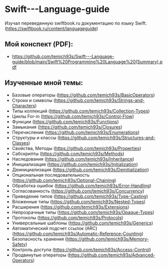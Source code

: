 # Swift---Language-guide

Изучал переведенную swiftbook.ru документацию по языку Swift.  
(https://swiftbook.ru/content/languageguide)

## Мой конспект (PDF):
- https://github.com/temich93s/Swift---Language-guide/blob/main/Swift%20Programming%20Language%20(Summary).pdf

## Изученные мной темы:
- Базовые операторы (https://github.com/temich93s/BasicOperators) 
- Строки и символы (https://github.com/temich93s/Strings-and-Characters) 
- Типы коллекций (https://github.com/temich93s/Collection-Types) 
- Циклы For-in (https://github.com/temich93s/Control-Flow)
- Функции (https://github.com/temich93s/Functions)
- Замыкания (https://github.com/temich93s/Closures)
- Перечисления (https://github.com/temich93s/Enumerations)
- Структуры и классы (https://github.com/temich93s/Structures-and-Classes)
- Свойства, Методы (https://github.com/temich93s/Properties)
- Сабскрипты (https://github.com/temich93s/Methods)
- Наследования (https://github.com/temich93s/Inheritance)
- Инициализация (https://github.com/temich93s/Initialization)
- Деинициализация (https://github.com/temich93s/Deinitialization)
- Опциональная последовательность (https://github.com/temich93s/Optional-Chaining)
- Обработка ошибок (https://github.com/temich93s/Error-Handling)
- Согласованность (https://github.com/temich93s/Concurrency)
- Приведение типов (https://github.com/temich93s/Type-Casting)
- Вложенные типы (https://github.com/temich93s/Nested-Types)
- Расширения (https://github.com/temich93s/Extensions)
- Непрозрачные типы (https://github.com/temich93s/Opaque-Types)
- Протоколы (https://github.com/temich93s/Protocols)
- Универсальные шаблоны (https://github.com/temich93s/Generics)
- Автоматический подсчет ссылок (ARC) (https://github.com/temich93s/Automatic-Reference-Counting)
- Безопасность хранения (https://github.com/temich93s/Memory-Safety)
- Контроль доступа (https://github.com/temich93s/Access-Control)
- Продвинутые операторы (https://github.com/temich93s/Advanced-Operators)
